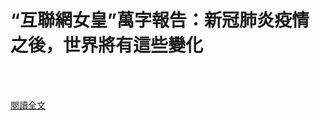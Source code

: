 # “互聯網女皇”萬字報告：新冠肺炎疫情之後，世界將有這些變化

<!--more-->
<!--316-->
<br><br/>


[閱讀全文](https://mp.weixin.qq.com/s?__biz=MzU0MDY1MTQwNA==&mid=2247534328&idx=1&sn=504d51bc31673acc37ca5366eac2dd6a&chksm=fb37fc1bcc40750de9c46109a2e60f943a35276fc352230b91ce862274e916f7b41ebdc16e20&scene=21#wechat_redirect)
